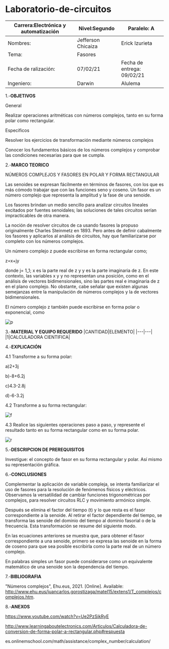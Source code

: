 # Laboratorio-de-circuitos
|Carrera:Electrónica y automatización|Nivel:Segundo|Paralelo: A|
|---|---|---|
|Nombres:|Jefferson Chicaiza| Erick Izurieta|
|Tema:|Fasores| |
|Fecha de ralización:| 07/02/21|Fecha de entrega: 09/02/21|
|Ingeniero:| Darwin|Alulema |

1.-**OBJETIVOS**

General

Realizar operaciones aritméticas con números complejos, tanto en su forma polar como rectangular.

Especificos

Resolver los ejercicios de transformación mediante números complejos

Conocer los fundamentos básicos de los números complejos y comprobar las condiciones necesarias para que se cumpla.

2.-**MARCO TEORICO**

NÚMEROS COMPLEJOS Y FASORES EN POLAR Y FORMA RECTANGULAR

Las senoides se expresan fácilmente en términos de fasores, con los que es más cómodo trabajar que con las funciones seno y coseno. Un fasor es un número complejo que representa la amplitud y la fase de una senoide.

Los fasores brindan un medio sencillo para analizar circuitos lineales excitados por fuentes senoidales; las soluciones de tales circuitos serían impracticables de otra manera. 

La noción de resolver circuitos de ca usando fasores la propuso originalmente Charles Steinmetz en 1893. Pero antes de definir cabalmente los fasores y aplicarlos al análisis de circuitos, hay que familiarizarse por completo con los números complejos.

Un número complejo z puede escribirse en forma rectangular como;

z=x+jy

donde j= 1_1; x es la parte real de z y y es la parte imaginaria de z. En este contexto, las variables x y y no representan una posición, como en el análisis de vectores bidimensionales, sino las partes real e imaginaria de z en el plano complejo. No obstante, cabe señalar que existen algunas semejanzas entre la manipulación de números complejos y la de vectores bidimensionales. 

El número complejo z también puede escribirse en forma polar o exponencial, como

![p](https://user-images.githubusercontent.com/75336529/107389263-a471fc80-6ac4-11eb-8d7d-1fdeae282007.jpg)

3.-**MATERIAL Y EQUIPO REQUERIDO**
|CANTIDAD|ELEMENTO|
|---|---|
|1|CALCULADORA CIENTIFICA|

4.-**EXPLICACIÓN**

4.1 Transforme a su forma polar:
  
  a)2+3j
  
  b)-8+6.2j
  
  c)4.3-2.8j
  
  d)-6-3.2j
  
4.2 Transforme a su forma rectangular:

![f](https://user-images.githubusercontent.com/75336529/107384683-31ff1d80-6ac0-11eb-80af-05baa8792546.png)

4.3 Realice las siguientes operaciones paso a paso, y represente el resultado tanto en su forma rectangular como en su forma polar.

![r](https://user-images.githubusercontent.com/75336529/107384676-30cdf080-6ac0-11eb-8b05-1c08b4b4d546.png)

5.-**DESCRIPCION DE PREREQUISITOS**

Investigue: el concepto de fasor en su forma rectangular y polar. Así mismo su
representación gráfica.

6.-**CONCLUSIONES**

Complementar la aplicación de variable compleja, se intenta familiarizar el uso de fasores para la resolución de fenómenos físicos y eléctricos. Observamos la versatilidad de cambiar funciones trigonométricas por complejos, para resolver circuitos RLC y movimiento armónico simple.

Después se elimina el factor del tiempo (t) y lo que resta es el fasor correspondiente a la senoide. Al retirar el factor dependiente del tiempo, se transforma las senoide del dominio del tiempo al dominio fasorial o de la frecuencia. Esta transformación se resume del siguiente modo.

En las ecuaciones anteriores se muestra que, para obtener el fasor correspondiente a una senoide, primero se expresa las senoide en la forma de coseno para que sea posible escribirla como la parte real de un número complejo.

En palabras simples un fasor puede considerarse como un equivalente matemático de una senoide son la dependencia del tiempo.

7.-**BIBLIOGRAFIA**

"Números complejos", Ehu.eus, 2021. [Online]. Available: http://www.ehu.eus/juancarlos.gorostizaga/mateI15/extens1/T_complejos/complejos.htm.

8.-**ANEXOS**

https://www.youtube.com/watch?v=Ue2PzSikRyE

http://www.learningaboutelectronics.com/Articulos/Calculadora-de-conversion-de-forma-polar-a-rectangular.php#respuesta

es.onlinemschool.com/math/assistance/complex_number/calculation/ 
